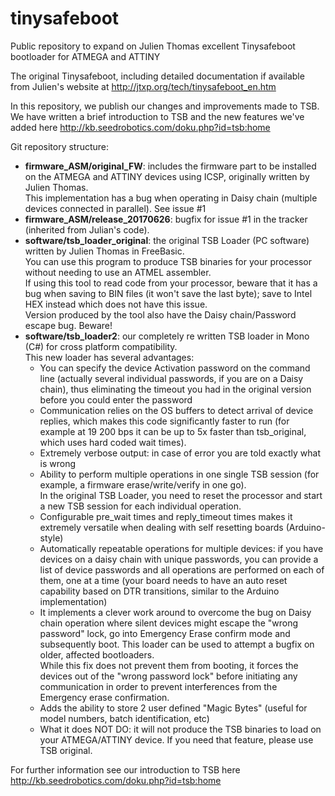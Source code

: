 # tinysafeboot
Public repository to expand on Julien Thomas excellent Tinysafeboot bootloader for ATMEGA and ATTINY

The original Tinysafeboot, including detailed documentation if available from Julien's website at http://jtxp.org/tech/tinysafeboot_en.htm

In this repository, we publish our changes and improvements made to TSB. We have written a brief introduction to TSB and the new features we've added here http://kb.seedrobotics.com/doku.php?id=tsb:home

<p>Git repository structure:</p>
<ul>
<li><b>firmware_ASM/original_FW</b>: includes the firmware part to be installed on the ATMEGA and ATTINY devices using ICSP, originally written by Julien Thomas.<br/>
This implementation has a bug when operating in Daisy chain (multiple devices connected in parallel). See issue #1</li>
<li><b>firmware_ASM/release_20170626</b>: bugfix for issue #1 in the tracker (inherited from Julian's code).</li>
<li><b>software/tsb_loader_original</b>: the original TSB Loader (PC software) written by Julien Thomas in FreeBasic.<br/>
You can use this program to produce TSB binaries for your processor without needing to use an ATMEL assembler.<br/>
If using this tool to read code from your processor, beware that it has a bug when saving to BIN files 
(it won't save the last byte); save to Intel HEX instead which does not have this issue.<br>
Version produced by the tool also have the Daisy chain/Password escape bug. Beware!</li>
<li><b>software/tsb_loader2</b>: our completely re written TSB loader in Mono (C#) for cross platform compatibility.<br/>
This new loader has several advantages:
<ul><li>You can specify the device Activation password on the command line (actually several individual passwords, if you are on a Daisy chain), thus eliminating the timeout you had in the original version before you could enter the password</li>
<li>Communication relies on the OS buffers to detect arrival of device replies, which makes this code significantly faster
to run (for example at 19 200 bps it can be up to 5x faster than tsb_original, which uses hard coded wait times).
<li>Extremely verbose output: in case of error you are told exactly what is wrong
<li>Ability to perform multiple operations in one single TSB session (for example, a firmware erase/write/verify in one go).<br/>
In the original TSB Loader, you need to reset the processor and start a new TSB session for each individual operation.</li>
<li>Configurable pre_wait times and reply_timeout times makes it extremely versatile when dealing with self resetting boards (Arduino-style)</li>
<li>Automatically repeatable operations for multiple devices: if you have devices on a daisy chain with unique passwords,
you can provide a list of device passwords and all operations are performed on each of them, one at a time (your board needs to have an auto reset capability
based on DTR transitions, similar to the Arduino implementation)</li>
<li>It implements a clever work around to overcome the bug on Daisy chain operation where silent devices might escape the "wrong password" lock,
 go into Emergency Erase confirm mode and subsequently boot. This loader can be used to attempt a bugfix on older, affected bootloaders.<br/>
While this fix does not prevent them from booting, it forces the devices out of the "wrong password lock" before initiating any communication
in order to prevent interferences from the Emergency erase confirmation.</li>
<li>Adds the ability to store 2 user defined "Magic Bytes" (useful for model numbers, batch identification, etc)
<li>What it does NOT DO: it will not produce the TSB binaries to load on your ATMEGA/ATTINY device. If you need that feature, please use TSB original.</li>
</ul>
</ul>

For further information see our introduction to TSB here http://kb.seedrobotics.com/doku.php?id=tsb:home
